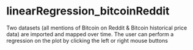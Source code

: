 # linearRegression_bitcoinReddit
Two datasets (all mentions of Bitcoin on Reddit &amp; Bitcoin historical price data) are imported and mapped over time.  The user can perform a regression on the plot by clicking the left or right mouse buttons

